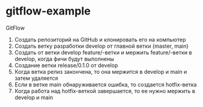 # gitflow-example
GitFlow
1.	Создать репозиторий на GitHub и клонировать его на компьютер
2.	Создать ветку разработки develop от главной ветки (master, main)
3.	Создать от ветки develop feature/-ветки и мержить feature/-ветки в develop, когда  фичи будут выполнены
4.	Создание ветки release/0.1.0 от develop
5.	Когда ветка релиз закончена, то она мержится в develop и main и затем удаляется 
6.	Если в ветке main обнаруживается ошибка, то создается hotfix-ветка
7.	Когда работа над hotfix-веткой завершается, то ее нужно мержить в develop и main
